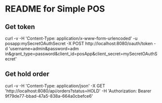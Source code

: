 README for Simple POS
==========================

## Get token
curl -v -H 'Content-Type: application/x-www-form-urlencoded' -u posapp:mySecretOAuthSecret -X POST http://localhost:8080/oauth/token -d 'username=admin&password=adm in&grant_type=password&client_id=posApp&client_secret=mySecretOAuthSecret'

## Get hold order
curl -v -H 'Content-Type: application/json' -X GET 'http://localhost:8080/api/orders?status=HOLD' -H 'Authorization: Bearer 9f79de77-bbad-47a5-838a-664a0cbefce6'